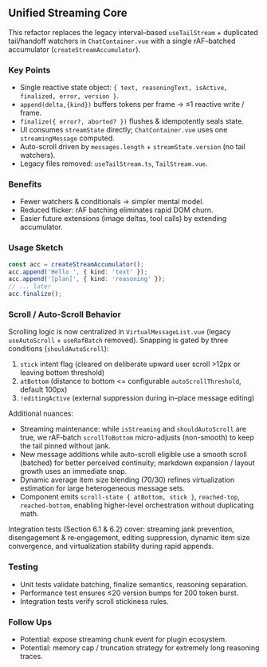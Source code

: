 ## Unified Streaming Core

This refactor replaces the legacy interval–based `useTailStream` + duplicated tail/handoff watchers in `ChatContainer.vue` with a single rAF–batched accumulator (`createStreamAccumulator`).

### Key Points

-   Single reactive state object: `{ text, reasoningText, isActive, finalized, error, version }`.
-   `append(delta,{kind})` buffers tokens per frame → ≤1 reactive write / frame.
-   `finalize({ error?, aborted? })` flushes & idempotently seals state.
-   UI consumes `streamState` directly; `ChatContainer.vue` uses one `streamingMessage` computed.
-   Auto-scroll driven by `messages.length` + `streamState.version` (no tail watchers).
-   Legacy files removed: `useTailStream.ts`, `TailStream.vue`.

### Benefits

-   Fewer watchers & conditionals → simpler mental model.
-   Reduced flicker: rAF batching eliminates rapid DOM churn.
-   Easier future extensions (image deltas, tool calls) by extending accumulator.

### Usage Sketch

```ts
const acc = createStreamAccumulator();
acc.append('Hello ', { kind: 'text' });
acc.append('[plan]', { kind: 'reasoning' });
// ... later
acc.finalize();
```

### Scroll / Auto-Scroll Behavior

Scrolling logic is now centralized in `VirtualMessageList.vue` (legacy `useAutoScroll` + `useRafBatch` removed). Snapping is gated by three conditions (`shouldAutoScroll`):

1. `stick` intent flag (cleared on deliberate upward user scroll >12px or leaving bottom threshold)
2. `atBottom` (distance to bottom <= configurable `autoScrollThreshold`, default 100px)
3. `!editingActive` (external suppression during in–place message editing)

Additional nuances:

-   Streaming maintenance: while `isStreaming` and `shouldAutoScroll` are true, we rAF‑batch `scrollToBottom` micro-adjusts (non-smooth) to keep the tail pinned without jank.
-   New message additions while auto-scroll eligible use a smooth scroll (batched) for better perceived continuity; markdown expansion / layout growth uses an immediate snap.
-   Dynamic average item size blending (70/30) refines virtualization estimation for large heterogeneous message sets.
-   Component emits `scroll-state { atBottom, stick }`, `reached-top`, `reached-bottom`, enabling higher-level orchestration without duplicating math.

Integration tests (Section 6.1 & 6.2) cover: streaming jank prevention, disengagement & re‑engagement, editing suppression, dynamic item size convergence, and virtualization stability during rapid appends.

### Testing

-   Unit tests validate batching, finalize semantics, reasoning separation.
-   Performance test ensures ≤20 version bumps for 200 token burst.
-   Integration tests verify scroll stickiness rules.

### Follow Ups

-   Potential: expose streaming chunk event for plugin ecosystem.
-   Potential: memory cap / truncation strategy for extremely long reasoning traces.
